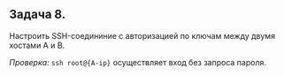 **Задача 8.**
-------------

Настроить SSH-соедининие с авторизацией по ключам между двумя хостами A и B.

*Проверка:* ```ssh root@{A-ip}``` осуществляет вход без запроса пароля.
